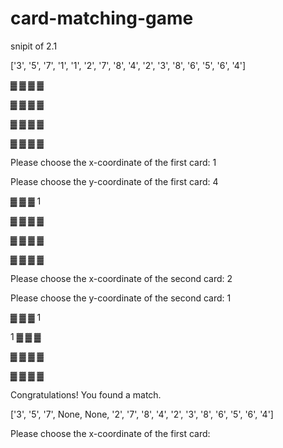 # card-matching-game


snipit of 2.1

['3', '5', '7', '1', '1', '2', '7', '8', '4', '2', '3', '8', '6', '5', '6', '4']

▓ ▓ ▓ ▓

▓ ▓ ▓ ▓

▓ ▓ ▓ ▓

▓ ▓ ▓ ▓



Please choose the x-coordinate of the first card: 1

Please choose the y-coordinate of the first card: 4

▓ ▓ ▓ 1

▓ ▓ ▓ ▓

▓ ▓ ▓ ▓

▓ ▓ ▓ ▓



Please choose the x-coordinate of the second card: 2

Please choose the y-coordinate of the second card: 1

▓ ▓ ▓ 1

1 ▓ ▓ ▓

▓ ▓ ▓ ▓

▓ ▓ ▓ ▓

Congratulations! You found a match.

['3', '5', '7', None, None, '2', '7', '8', '4', '2', '3', '8', '6', '5', '6', '4']


Please choose the x-coordinate of the first card: 
